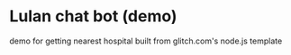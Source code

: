 # Lulan chat bot (demo)

demo for getting nearest hospital
built from glitch.com's node.js template
